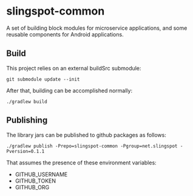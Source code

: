 # slingspot-common

A set of building block modules for microservice applications, and some reusable components for 
Android applications.

## Build

This project relies on an external buildSrc submodule:

```
git submodule update --init  
```

After that, building can be accomplished normally:
```
./gradlew build
```

## Publishing

The library jars can be published to github packages as follows:

```
./gradlew publish -Prepo=slingspot-common -Pgroup=net.slingspot -Pversion=0.1.1
```

That assumes the presence of these environment variables:
- GITHUB_USERNAME
- GITHUB_TOKEN
- GITHUB_ORG

